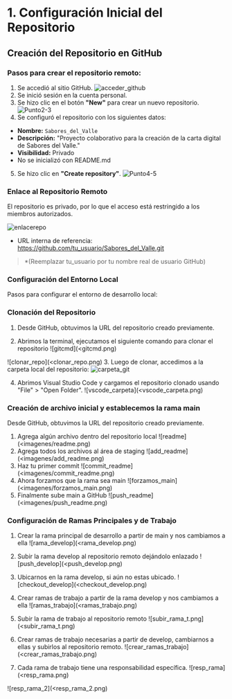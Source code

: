 # 1. Configuración Inicial del Repositorio
## Creación del Repositorio en GitHub

### Pasos para crear el repositorio remoto:

   1.	Se accedió al sitio GitHub.
![acceder_github](<acceder_github.png>)
   2. Se inició sesión en la cuenta personal.
   3. Se hizo clic en el botón **"New"** para crear un nuevo repositorio.
![Punto2-3](<Punto2-3.png>)
   4. Se configuró el repositorio con los siguientes datos:
   - **Nombre:** `Sabores_del_Valle`
   - **Descripción:** "Proyecto colaborativo para la creación de la carta digital de Sabores del Valle."
   - **Visibilidad:** Privado
   - No se inicializó con README.md
   5. Se hizo clic en **"Create repository"**.
![Punto4-5](<Punto4-5.png>)

### Enlace al Repositorio Remoto
El repositorio es privado, por lo que el acceso está restringido a los miembros autorizados.

![enlacerepo](<enlacerepo.png>)
- URL interna de referencia:
https://github.com/tu_usuario/Sabores_del_Valle.git
> *(Reemplazar tu_usuario por tu nombre real de usuario GitHub)



### Configuración del Entorno Local
Pasos para configurar el entorno de desarrollo local:

### Clonación del Repositorio
   1.	Desde GitHub, obtuvimos la URL del repositorio creado previamente. 

   2.	Abrimos la terminal, ejecutamos el siguiente comando para clonar el repositorio
![gitcmd](<gitcmd.png)

![clonar_repo](<clonar_repo.png)
   3.	Luego de clonar, accedimos a la carpeta local del repositorio:
![carpeta_git](carpeta_git.png)

   4.	Abrimos Visual Studio Code y cargamos el repositorio clonado usando "File" > "Open Folder".
![vscode_carpeta](<vscode_carpeta.png)



### Creación de archivo inicial y establecemos la rama main
Desde GitHub, obtuvimos la URL del repositorio creado previamente. 
   1.	Agrega algún archivo dentro del repositorio local
   ![readme](<imagenes/readme.png)
   2.	Agrega todos los archivos al área de staging
   ![add_readme](<imagenes/add_readme.png)
   3.	Haz tu primer commit
   ![commit_readme](<imagenes/commit_readme.png)
   4.	Ahora forzamos que la rama sea main
   ![forzamos_main](<imagenes/forzamos_main.png)
   5.	Finalmente sube main a GitHub
   ![push_readme](<imagenes/push_readme.png)


### Configuración de Ramas Principales y de Trabajo 
   1.	Crear la rama principal de desarrollo a partir de main y nos cambiamos a ella
   ![rama_develop](<rama_develop.png)

   2.	Subir la rama develop al repositorio remoto dejándolo enlazado
   ![push_develop](<push_develop.png)

   3.	Ubicarnos en la rama develop, si aún no estas ubicado.
   ![checkout_develop](<checkout_develop.png)

   4.	Crear ramas de trabajo a partir de la rama develop y nos cambiamos a ella
   ![ramas_trabajo](<ramas_trabajo.png)

   5.	Subir la rama de trabajo al repositorio remoto
   ![subir_rama_t.png](<subir_rama_t.png)

   6.	Crear ramas de trabajo necesarias a partir de develop, cambiarnos a ellas y subirlos al repositorio remoto.
   ![crear_ramas_trabajo](<crear_ramas_trabajo.png)

   7.	Cada rama de trabajo tiene una responsabilidad específica. 
   ![resp_rama](<resp_rama.png)

   ![resp_rama_2](<resp_rama_2.png)
